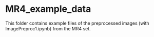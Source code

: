 # MR4_example_data
This folder contains example files of the preprocessed images (with ImagePreproc1.ipynb) from the MR4 set.
